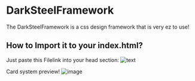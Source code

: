 # DarkSteelFramework
The DarkSteelFramework is a css design framework that is very ez to use!

## How to Import it to your index.html?

Just paste this Filelink into your head section: ![text](<link rel="stylesheet" href="https://cdn.jsdelivr.net/gh/sXrja/DarkSteelFramework@main/darksteel.css"/>)


Card system preview!
![image](https://github.com/sXrja/DarkSteelFramework/assets/144837580/ae81de27-b393-4ea6-a3f8-a9b585da0482)
